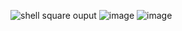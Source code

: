 ![shell square ouput](https://user-images.githubusercontent.com/113370913/214481998-a2b56997-7e1c-46a0-b757-ca8a78fa53f7.png)
![image](https://user-images.githubusercontent.com/113370913/214483391-a6ea8d1a-65b9-424d-b74b-b6cc5336b6ff.png)
![image](https://user-images.githubusercontent.com/113370913/214483750-58db320d-16bb-42cf-9bf2-c32734648098.png)


